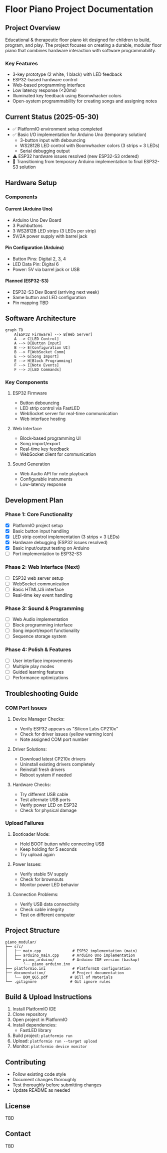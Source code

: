# Floor Piano Project Documentation

## Project Overview
Educational & therapeutic floor piano kit designed for children to build, program, and play. The project focuses on creating a durable, modular floor piano that combines hardware interaction with software programmability.

### Key Features
- 3-key prototype (2 white, 1 black) with LED feedback
- ESP32-based hardware control
- Web-based programming interface
- Low latency response (<20ms)
- Illuminated key feedback using Boomwhacker colors
- Open-system programmability for creating songs and assigning notes

## Current Status (2025-05-30)
- ✅ PlatformIO environment setup completed
- ✅ Basic I/O implementation for Arduino Uno (temporary solution)
  - 3-button input with debouncing
  - WS2812B LED control with Boomwhacker colors (3 strips × 3 LEDs)
  - Serial debugging output
- ⚠️ ESP32 hardware issues resolved (new ESP32-S3 ordered)
- 🔄 Transitioning from temporary Arduino implementation to final ESP32-S3 solution

## Hardware Setup

### Components
#### Current (Arduino Uno)
- Arduino Uno Dev Board
- 3 Pushbuttons
- 3 WS2812B LED strips (3 LEDs per strip)
- 5V/2A power supply with barrel jack

#### Pin Configuration (Arduino)
- Button Pins: Digital 2, 3, 4
- LED Data Pin: Digital 6
- Power: 5V via barrel jack or USB

#### Planned (ESP32-S3)
- ESP32-S3 Dev Board (arriving next week)
- Same button and LED configuration
- Pin mapping TBD

## Software Architecture

```mermaid
graph TD
    A[ESP32 Firmware] --> B[Web Server]
    A --> C[LED Control]
    A --> D[Button Input]
    B --> E[Configuration UI]
    B --> F[WebSocket Comm]
    E --> G[Song Import]
    E --> H[Block Programming]
    F --> I[Note Events]
    F --> J[LED Commands]
```

### Key Components
1. ESP32 Firmware
   - Button debouncing
   - LED strip control via FastLED
   - WebSocket server for real-time communication
   - Web interface hosting

2. Web Interface
   - Block-based programming UI
   - Song import/export
   - Real-time key feedback
   - WebSocket client for communication

3. Sound Generation
   - Web Audio API for note playback
   - Configurable instruments
   - Low-latency response

## Development Plan

### Phase 1: Core Functionality
- [x] PlatformIO project setup
- [x] Basic button input handling
- [x] LED strip control implementation (3 strips × 3 LEDs)
- [x] Hardware debugging (ESP32 issues resolved)
- [x] Basic input/output testing on Arduino
- [ ] Port implementation to ESP32-S3

### Phase 2: Web Interface (Next)
- [ ] ESP32 web server setup
- [ ] WebSocket communication
- [ ] Basic HTML/JS interface
- [ ] Real-time key event handling

### Phase 3: Sound & Programming
- [ ] Web Audio implementation
- [ ] Block programming interface
- [ ] Song import/export functionality
- [ ] Sequence storage system

### Phase 4: Polish & Features
- [ ] User interface improvements
- [ ] Multiple play modes
- [ ] Guided learning features
- [ ] Performance optimizations

## Troubleshooting Guide

### COM Port Issues
1. Device Manager Checks:
   - Verify ESP32 appears as "Silicon Labs CP210x"
   - Check for driver issues (yellow warning icon)
   - Note assigned COM port number

2. Driver Solutions:
   - Download latest CP210x drivers
   - Uninstall existing drivers completely
   - Reinstall fresh drivers
   - Reboot system if needed

3. Hardware Checks:
   - Try different USB cable
   - Test alternate USB ports
   - Verify power LED on ESP32
   - Check for physical damage

### Upload Failures
1. Bootloader Mode:
   - Hold BOOT button while connecting USB
   - Keep holding for 5 seconds
   - Try upload again

2. Power Issues:
   - Verify stable 5V supply
   - Check for brownouts
   - Monitor power LED behavior

3. Connection Problems:
   - Verify USB data connectivity
   - Check cable integrity
   - Test on different computer

## Project Structure
```
piano_modular/
├── src/
│   ├── main.cpp              # ESP32 implementation (main)
│   ├── arduino_main.cpp      # Arduino Uno implementation
│   └── piano_arduino/        # Arduino IDE version (backup)
│       └── piano_arduino.ino
├── platformio.ini            # PlatformIO configuration
├── documentation/            # Project documentation
│   └── BOM_QG5.pdf          # Bill of Materials
└── .gitignore               # Git ignore rules
```

## Build & Upload Instructions
1. Install PlatformIO IDE
2. Clone repository
3. Open project in PlatformIO
4. Install dependencies:
   - FastLED library
5. Build project: `platformio run`
6. Upload: `platformio run --target upload`
7. Monitor: `platformio device monitor`

## Contributing
- Follow existing code style
- Document changes thoroughly
- Test thoroughly before submitting changes
- Update README as needed

## License
TBD

## Contact
TBD
